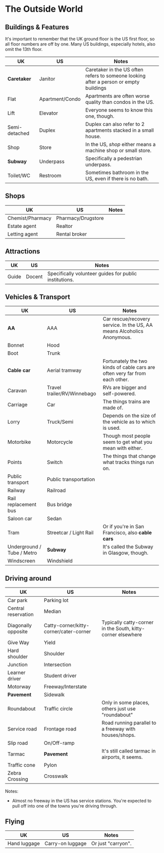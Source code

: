 # The Outside World

## Buildings & Features

It's important to remember that the UK ground floor is the US first floor,
so all floor numbers are off by one. Many US buildings, especially hotels, also
omit the 13th floor.

UK  | US  | Notes
--- | --- | ---
**Caretaker** | Janitor | Caretaker in the US often refers to someone looking after a person or empty buildings
Flat | Apartment/Condo | Apartments are often worse quality than condos in the US.
Lift | Elevator | Everyone seems to know this one, though.
Semi-detached | Duplex | Duplex can also refer to 2 apartments stacked in a small house.
Shop | Store | In the US, *shop* either means a machine shop or small store.
**Subway** | Underpass | Specifically a pedestrian underpass.
Toilet/WC | Restroom | Sometimes bathroom in the US, even if there is no bath.


## Shops

UK  | US  | Notes
--- | --- | ---
Chemist/Pharmacy | Pharmacy/Drugstore |
Estate agent | Realtor |
Letting agent | Rental broker |


## Attractions

UK  | US  | Notes
--- | --- | ---
Guide | Docent | Specifically volunteer guides for public institutions.


## Vehicles & Transport

UK  | US  | Notes
--- | --- | ---
**AA** | AAA | Car rescue/recovery service. In the US, AA means Alcoholics Anonymous.
Bonnet | Hood |
Boot | Trunk |
**Cable car** | Aerial tramway | Fortunately the two kinds of cable cars are often very far from each other.
Caravan | Travel trailer/RV/Winnebago | RVs are bigger and self-powered.
Carriage | Car | The things trains are made of.
Lorry | Truck/Semi | Depends on the size of the vehicle as to which is used.
Motorbike | Motorcycle | Though most people seem to get what you mean with either.
Points | Switch | The things that change what tracks things run on.
Public transport | Public transportation |
Railway | Railroad |
Rail replacement bus | Bus bridge |
Saloon car | Sedan |
Tram | Streetcar / Light Rail | Or if you're in San Francisco, also **cable cars**
Underground / Tube / Metro | **Subway** | It's called the Subway in Glasgow, though.
Windscreen | Windshield |


## Driving around

UK  | US  | Notes
--- | --- | ---
Car park | Parking lot |
Central reservation | Median |
Diagonally opposite | Catty-corner/kitty-corner/cater-corner | Typically catty-corner in the South, kitty-corner elsewhere
Give Way | Yield |
Hard shoulder | Shoulder |
Junction | Intersection |
Learner driver | Student driver |
Motorway | Freeway/Interstate |
**Pavement** | Sidewalk |
Roundabout | Traffic circle | Only in some places, others just use "roundabout"
Service road | Frontage road | Road running parallel to a freeway with houses/shops.
Slip road | On/Off-ramp |
Tarmac | **Pavement** | It's still called tarmac in airports, it seems.
Traffic cone | Pylon |
Zebra Crossing | Crosswalk |

Notes:
* Almost no freeway in the US has service stations. You're expected to pull off
  into one of the towns you're driving through.


## Flying

UK  | US  | Notes
--- | --- | ---
Hand luggage | Carry-on luggage | Or just "carryon".
